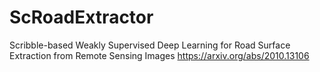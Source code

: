 # ScRoadExtractor
Scribble-based Weakly Supervised Deep Learning for Road Surface Extraction from Remote Sensing Images
https://arxiv.org/abs/2010.13106
